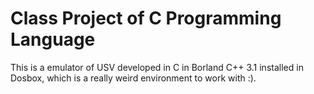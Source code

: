 # Class Project of C Programming Language

This is a emulator of USV developed in C in Borland C++ 3.1 installed in Dosbox, which is a really weird environment to work with :).


